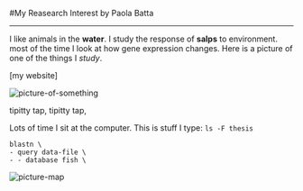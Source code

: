 #My Reasearch Interest
by Paola Batta

--------

I like animals in the **water**. I study the response of **salps** to environment. most of the time I look at how gene expression changes. Here is a picture of one of the things I *study*.

[my website] 

![picture-of-something](http://www.oceanographerschoice.com/log/wp-content/Salpa%20thompsoni.jpeg)

tipitty tap, tipitty tap,

Lots of time I sit at the computer. This is stuff I type: `ls -F thesis`

```
blastn \
- query data-file \
- - database fish \
```
![picture-map](paola2-btea-nb/img/cropped_IM.png)

